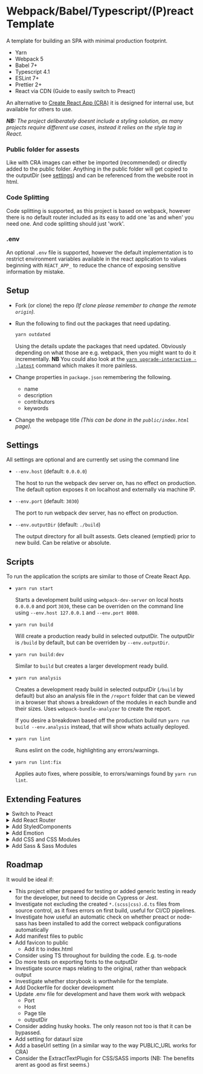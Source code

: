 # Webpack/Babel/Typescript/(P)react Template

A template for building an SPA with minimal production footprint.

- Yarn
- Webpack 5
- Babel 7+
- Typescript 4.1
- ESLint 7+
- Prettier 2+
- React via CDN (Guide to easily switch to Preact)

An alternative to [Create React App (CRA)](https://facebook.github.io/create-react-app/) it is designed for internal use, but available for others to use.

___NB:__ The project deliberately doesnt include a styling solution, as many projects require different use cases, instead it relies on the style tag in React._

### Public folder for assests

Like with CRA images can either be imported (recommended) or directly added to the public folder. Anything in the public folder will get copied to the outputDir (see [settings](#settings)) and can be referenced from the website root in html.

### Code Splitting

Code splitting is supported, as this project is based on webpack, however there is no default router included as its easy to add one 'as and when' you need one. And code splitting should just 'work'.

### .env

An optional `.env` file is supported, however the default implementation is to restrict environment variables available in the react application to values beginning with `REACT_APP_` to reduce the chance of exposing sensitive information by mistake.

## Setup

- Fork (or clone) the repo _(If clone please remember to change the remote `origin`)._

- Run the following to find out the packages that need updating.

    ```js
    yarn outdated
    ```

    Using the details update the packages that need updated. Obviously depending on what those are e.g. webpack, then you might want to do it incrementally. __NB__ You could also look at the [`yarn upgrade-interactive --latest`](https://classic.yarnpkg.com/en/docs/cli/upgrade-interactive/) command which makes it more painless.

- Change properties in `package.json` remembering the following.
  - name
  - description
  - contributors
  - keywords

- Change the webpage title *(This can be done in the `public/index.html` page).*

## Settings

All settings are optional and are currently set using the command line

- `--env.host` (default:  `0.0.0.0`)

    The host to run the webpack dev server on, has no effect on production. The default option exposes it on localhost and externally via machine IP.

- `--env.port` (default:  `3030`)

    The port to run webpack dev server, has no effect on production.

- `--env.outputDir` (default: `./build`)

    The output directory for all built assests. Gets cleaned (emptied) prior to new build. Can be relative or absolute.

## Scripts

To run the application the scripts are similar to those of Create React App.

- `yarn run start`

    Starts a development build using `webpack-dev-server` on local hosts `0.0.0.0` and port `3030`, these can be overriden on the command line using `--env.host 127.0.0.1` and `--env.port 8080`.

- `yarn run build`

    Will create a production ready build in selected outputDir. The outputDir is `/build` by default, but can be overriden by `--env.outputDir`.

- `yarn run build:dev`

    Similar to `build` but creates a larger development ready build.

- `yarn run analysis`

    Creates a development ready build in selected outputDir (`/build` by default) but also an analysis file in the `/report` folder that can be viewed in a browser that shows a breakdown of the modules in each bundle and their sizes. Uses `webpack-bundle-analyzer` to create the report.

    If you desire a breakdown based off the production build run `yarn run build --env.analysis` instead, that will show whats actually deployed.

- `yarn run lint`

    Runs eslint on the code, highlighting any errors/warnings.

- `yarn run lint:fix`

    Applies auto fixes, where possible, to errors/warnings found by `yarn run lint`.

## Extending Features

<details>
<summary>Switch to Preact</summary>
    
Preact is a much smaller, and simplier, implementation of React and for small/medium projects just as good.

There are some limitations however, as of 10.4.1, `Suspense`/`lazy` is not fully stable yet, so requires a fallback to an `asyncComponent` implementation or `@loadable/component`.</sup>.

Although it is possible to use it via CDN, due to its small size its often beneficial to bundle it with your output instead, then you can take advantage of tree-shaking preact. _(__NB:__ To use it with a CDN see this [github comment](https://github.com/preactjs/preact/issues/2719#issuecomment-681094811))._

- Install `preact` 

    ```bash
    yarn add preact
    ```

    _**NB:** We dont remove the `react-dom` package, because we have used aliases it wont be picked up by webpack, it tricks typescript into thinking it exists._


- Add a preact build configuration to `webpack.config.js`

    ```js
    // webpack.config.js
    const preact = () => ({
        resolve: {
            alias: {
                'react': 'preact/compat',
                'react-dom/test-utils': 'preact/test-utils',
                'react-dom': 'preact/compat', // Must be below test-utils
            },
        }
    });
    ```

- Switch the react configuration for the preact configuration in the pipeline

  ```js
  // webpack.config.js
  let config = combine(
      base(pageTitle),
      // react(),
      preact(),
      // ... other configurations
  );
  ```

- Remove (or comment out) external CDN script tags for React

    ```html
    <!-- public/index.html -->
    <!-- 
    <script crossorigin src="https://unpkg.com/react@16.13/umd/react.production.min.js"></script>
    <script crossorigin src="https://unpkg.com/react-dom@16.13/umd/react-dom.production.min.js"></script>
    -->
    ```

- (Optional) Add loadable to make up for Suspense/lazy

    ```bash
    yarn add @loadable/component && yarn add @types/loadable__component -D
    ```

- (Optional) Add the ability to use Preact DevTools

    ```js
    // Add to the top of `src/index.tsx`
    if (process.env.NODE_ENV === 'development') {
        require('preact/debug');
    }
    ```

    _**NB:** Preact has its own dev tools extension._
    
</details>

<details>
<summary>Add React Router</summary>
    
Just install the packages to use React Router

- Install `react-router`/`react-router-dom` along with types for Typescript

    ```bash
    yarn add react-router-dom
    yarn add -D @types/react-router @types/react-router-dom
    ```
</details>

<details>
<summary>Add StyledComponents</summary>

Styled Components are great as they enable putting real css in the same file as the Components they are used with.

In reality they dont require a build step, but adding the plugin is recommended as it makes Components easier to see in DevTools.

_**NB:** `node-sass` is not required for styled-components or emotion._

- Install Styled Components

    ```bash
    yarn add styled-components
    yarn add @types/styled-components -D
    ```

- To fix a long standing bug in `@types/styled-components` add a `.yarnclean` file:

    ```env
    @types/react-native
    ```

- (Optional but recommended) Add plugin to help with correctly named components in DevTools:

    The plugin offers quite a few benefits, such as minification and help with debugging [see the website](https://styled-components.com/docs/tooling#babel-plugin) for more details and options.

    ```bash
    yarn add babel-plugin-styled-components -D
    ```

    ```js
    // .babelrc
    {
        // other settings
        "plugins": [
            // other plugins
            "babel-plugin-styled-components"
        ]
    }
    ```

    _**NB:** Avoid the plugin `typescript-plugin-styled-components` it seems more obvious than `babel-plugin-styled-components` but we are using babel to transpile the typescript, not ts-loader, so it is not applicable._
</details>

<details>
<summary>Add Emotion</summary>

Emotion is very similar to Styled Components, with different trade offs, like it has support for React's concurrency, it also has opt-in for different usages (e.g. css prop or styled) so a smaller footprint and has better TypeScript support. But on the negative still has the component tree of death that styled-components has removed.

- Install emotion:

    ```bash
    yarn add @emotion/core
    yarn add -D @emotion/babel-preset-css-prop babel-plugin-emotion
    ```

    _**NB:** The documentation is confusing on supporting the css prop, it requires `@emotion/babel-preset-css-prop` not just the `babel-plugin-emotion` package, which enables performance/debug benefits. This is probably because the other alternative is the @jsx pragma, but this isnt that clear._

- (Optional) Install styled

    ```bash
    yarn add @emotion/styled
    ```

- Add emotion to `.babelrc`

    ```json
    {
        "presets": [
            //other plugins
            "@emotion/babel-preset-css-prop"
        ],
        "plugins": [
            "emotion" // Must be first
            // other plugins
        ]
    }
    ```
</details>

<details>
<summary>Add CSS and CSS Modules</summary>

To be able to import CSS files directly into your code and to take advantage of CSS Modules:
- Install dependencies
- Add config section for css
- Add config section to the pipeline

You can then use `.css` and `.module.css` files to your projects and they will be imported.

- Install dependencies:

  ```bash
  yarn add -D css-loader typings-for-css-modules-loader style-loader @teamsupercell/typings-for-css-modules-loader
  ```

- Add following `css` config to bottom of `webpack.config.js`:
  ```js
  const css = () => ({
  	plugins: [
  		// WatchIgnorePlugin currently only used only to prevent '--watch' being slow when using   Sass/CSS Modules, remove if not needed
  		new WatchIgnorePlugin({ paths: [/css\.d\.ts$/] }),
  	],
  	module: {
  		rules: [
  			// Handles css style modules, requires an extension of ***.module.scss
  			{
  				exclude: [/node_modules/],
  				test: /\module.css$/,
  				use: [
  					'style-loader',
  					'@teamsupercell/typings-for-css-modules-loader',
  					{
  						loader: 'css-loader',
  						options: {
  							modules: {
  								localIdentName: '[name]__[local]--[hash:base64:5]',
  								exportLocalsConvention: 'camelCase',
  							},
  						},
  					},
  				],
  			},
  			// Handles none module css files
  			{
  				exclude: [/node_modules/],
  				test: /(?<!\.module)\.css$/,
  				use: [
  					'style-loader',
  					'@teamsupercell/typings-for-css-modules-loader',
  					{
  						loader: 'css-loader',
  						options: {
  							modules: {
  								exportLocalsConvention: 'camelCase',
  							},
  						},
  					},
  				],
  			},
  		],
  	},
  });
  ```
- Add that config to the webpack.config.js pipeline:
  ```js
  let config = combine(
      base(pageTitle),
      // other configurations
      css(),
  );
  ```
</details>

<details>
<summary>Add Sass & Sass Modules</summary>

Similar to the steps to add CSS files directly to be able to import CSS files directly into your code and to take advantage of SASS Modules:
- Install dependencies
- Add config section for css
- Add config section to the pipeline

You can then use `.scss` and `.module.scss` files to your projects and they will be imported.

- Install dependencies:

  ```bash
  yarn add -D css-loader typings-for-css-modules-loader style-loader @teamsupercell/typings-for-css-modules-loader node-sass sass-loader
  ```

- Add following `sass` config to bottom of `webpack.config.js`:
  ```js
  const sass = () => ({
  	plugins: [
  		// WatchIgnorePlugin currently only used only to prevent '--watch' being slow when using   Sass/CSS Modules, remove if not needed
  		new WatchIgnorePlugin({ paths: [/scss\.d\.ts$/] }),
  	],
  	module: {
  		rules: [
  			// Handles sass modules, requires an extension of ***.module.scss
  			{
  				exclude: [/node_modules/],
  				test: /\module.scss$/,
  				use: [
  					'style-loader',
  					'@teamsupercell/typings-for-css-modules-loader',
  					{
  						loader: 'css-loader',
  						options: {
  							modules: {
  								localIdentName: '[name]__[local]--[hash:base64:5]',
  								exportLocalsConvention: 'camelCase',
  							},
  						},
  					},
  					'sass-loader',
  				],
  			},
  			// Handles none module scss files
  			{
  				exclude: [/node_modules/],
  				test: /(?<!\.module)\.scss$/,
  				use: [
  					'style-loader',
  					'@teamsupercell/typings-for-css-modules-loader',
  					{
  						loader: 'css-loader',
  						options: {
  							modules: {
  								exportLocalsConvention: 'camelCase',
  							},
  						},
  					},
  					'sass-loader',
  				],
  			},
  		],
  	},
  });
  ```
- Add that config to the webpack.config.js pipeline:
  ```js
  let config = combine(
      base(pageTitle),
      // other configurations
      sass(),
  );
  ```
</details>

## Roadmap

It would be ideal if:

- This project either prepared for testing or added generic testing in ready for the developer, but need to decide on Cypress or Jest.
- Investigate not excluding the created `*.(scss|css).d.ts` files from source control, as it fixes errors on first build, useful for CI/CD pipelines.
- Investigate how useful an automatic check on whether preact or node-sass has been installed to add the correct webpack configurations automatically
- Add manifest files to public
- Add favicon to public
  - Add it to index.html
- Consider using TS throughout for building the code. E.g. ts-node
- Do more tests on exporting fonts to the outputDir
- Investigate source maps relating to the original, rather than webpack output
- Investigate whether storybook is worthwhile for the template.
- Add Dockerfile for docker development
- Update .env file for development and have them work with webpack
  - Port
  - Host
  - Page tile
  - outputDir
- Consider adding husky hooks. The only reason not too is that it can be bypassed.
- Add setting for dataurl size
- Add a baseUrl setting (in a similar way to the way PUBLIC_URL works for CRA)
- Consider the ExtractTextPlugin for CSS/SASS imports (NB: The benefits arent as good as first seems.)
